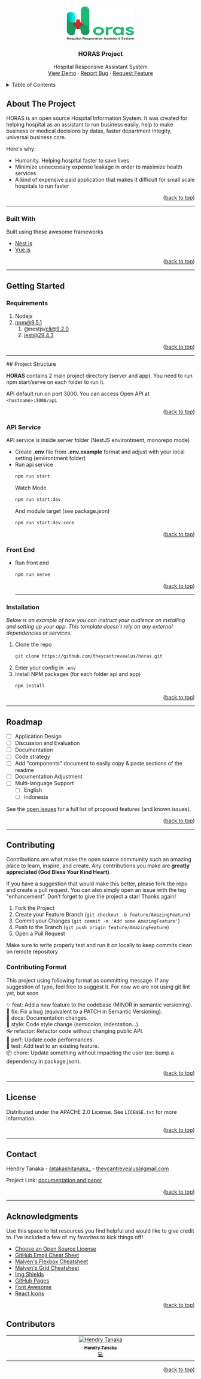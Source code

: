 <div id="top"></div>
<!-- PROJECT LOGO -->
<br />
<div align="center">
  <img src="horas.png" width="180" />
  <h3 align="center">HORAS Project</h3>
  <p align="center">
    Hospital Responsive Assistant System
    <br />
    <a href="#">View Demo</a>
    ·
    <a href="https://github.com/theycantrevealus/horas/issues">Report Bug</a>
    ·
    <a href="https://github.com/theycantrevealus/horas/issues">Request Feature</a>
  </p>
</div>

<!-- TABLE OF CONTENTS -->
<details>
  <summary>Table of Contents</summary>
  <ol>
    <li>
      <a href="#about-the-project">About The Project</a>
      <ul>
        <li><a href="#built-with">Built With</a></li>
      </ul>
    </li>
    <li>
      <a href="#getting-started">Getting Started</a>
      <ul>
        <li><a href="#prerequisites">Prerequisites</a></li>
        <li><a href="#installation">Installation</a></li>
      </ul>
    </li>
    <li><a href="#usage">Usage</a></li>
    <li><a href="#roadmap">Roadmap</a></li>
    <li><a href="#contributing">Contributing</a></li>
    <li><a href="#license">License</a></li>
    <li><a href="#contact">Contact</a></li>
    <li><a href="#acknowledgments">Acknowledgments</a></li>
    <li><a href="#contributors">Contributors</a></li>
  </ol>
</details>

<!-- ABOUT THE PROJECT -->

## About The Project

HORAS is an open source Hospital Information System. It was created for helping hospital as an assistant to run business easily, help to make business or medical decisions by datas, faster department integity, universal business core.

Here's why:

- Humanity. Helping hospital faster to save lives
- Minimize unnecessary expense leakage in order to maximize health services
- A kind of expensive paid application that makes it difficult for small scale hospitals to run faster

<p align="right">(<a href="#top">back to top</a>)</p>
<hr />

### Built With

Built using these awesome frameworks

- [Nest.js](https://nestjs.com/)
- [Vue.js](https://vuejs.org/)

<p align="right">(<a href="#top">back to top</a>)</p>
<hr />
<!-- GETTING STARTED -->

## Getting Started

### Requirements
1. Nodejs
2. npm@9.5.1
   1. @nestjs/cli@9.2.0
   2. jest@29.4.3

<p align="right">(<a href="#top">back to top</a>)</p>

<!-- STRUCTURE -->
<hr />
## Project Structure

<b>HORAS</b> contains 2 main project directory (server and app). You need to run npm start/serve on each folder to run it.

API default run on port 3000. You can access Open API at `<hostname>:3000/api`

<p align="right">(<a href="#top">back to top</a>)</p>

### API Service
API service is inside server folder (NestJS environtment, monorepo mode)
- Create <b>.env</b> file from <b>.env.example</b> format and adjust with your local setting (environtment folder) 
- Run api service
  ```sh
  npm run start
  ```
  Watch Mode
  ```sh
  npm run start:dev
  ```
  And module target (see package.json)
  ```sh
  npm run start:dev:core
  ```
  <p align="right">(<a href="#top">back to top</a>)</p>

### Front End
- Run front end
  ```sh
  npm run serve
  ```
  <p align="right">(<a href="#top">back to top</a>)</p>
  <hr />

### Installation

_Below is an example of how you can instruct your audience on installing and setting up your app. This template doesn't rely on any external dependencies or services._

1. Clone the repo
   ```sh
   git clone https://github.com/theycantrevealus/horas.git
   ```
2. Enter your config in `.env`
3. Install NPM packages (for each folder api and app)
   ```sh
   npm install
   ```

<p align="right">(<a href="#top">back to top</a>)</p>
<hr />
<!-- ROADMAP -->

## Roadmap

- [ ] Application Design
- [ ] Discussion and Evaluation
- [ ] Documentation
- [ ] Code strategy
- [ ] Add "components" document to easily copy & paste sections of the readme
- [ ] Documentation Adjustment
- [ ] Multi-language Support
  - [ ] English
  - [ ] Indonesia

See the [open issues](https://github.com/theycantrevealus/horas/issues) for a full list of proposed features (and known issues).

<p align="right">(<a href="#top">back to top</a>)</p>
<hr />
<!-- CONTRIBUTING -->

## Contributing

Contributions are what make the open source community such an amazing place to learn, inspire, and create. Any contributions you make are **greatly appreciated (God Bless Your Kind Heart)**.

If you have a suggestion that would make this better, please fork the repo and create a pull request. You can also simply open an issue with the tag "enhancement".
Don't forget to give the project a star! Thanks again!

1. Fork the Project
2. Create your Feature Branch (`git checkout -b feature/AmazingFeature`)
3. Commit your Changes (`git commit -m 'Add some AmazingFeature'`)
4. Push to the Branch (`git push origin feature/AmazingFeature`)
5. Open a Pull Request

Make sure to write properly test and run it on locally to keep commits clean on remote repository

### Contributing Format

This project using following format as committing message. If any suggestion of type, feel free to suggest it. For now we are not using git lint yet, but soon

✨ feat: Add a new feature to the codebase (MINOR in semantic versioning).<br />
🔧 fix: Fix a bug (equivalent to a PATCH in Semantic Versioning).<br />
📑 docs: Documentation changes.<br />
👑 style: Code style change (semicolon, indentation...).<br />
👓 refactor: Refactor code without changing public API.<br />
🚀 perf: Update code performances.<br />
🔎 test: Add test to an existing feature.<br />
📦 chore: Update something without impacting the user (ex: bump a dependency in package.json).<br />

<p align="right">(<a href="#top">back to top</a>)</p>
<hr />

<!-- LICENSE -->

## License

Distributed under the APACHE 2.0 License. See `LICENSE.txt` for more information.

<p align="right">(<a href="#top">back to top</a>)</p>
<hr />
<!-- CONTACT -->

## Contact

Hendry Tanaka - [@takashitanaka\_](https://twitter.com/takashitanaka_) - theycantrevealus@gmail.com

Project Link: [documentation and paper](https://theycantrevealus.github.io/horas/)

<p align="right">(<a href="#top">back to top</a>)</p>
<hr />
<!-- ACKNOWLEDGMENTS -->

## Acknowledgments

Use this space to list resources you find helpful and would like to give credit to. I've included a few of my favorites to kick things off!

- [Choose an Open Source License](https://choosealicense.com)
- [GitHub Emoji Cheat Sheet](https://www.webpagefx.com/tools/emoji-cheat-sheet)
- [Malven's Flexbox Cheatsheet](https://flexbox.malven.co/)
- [Malven's Grid Cheatsheet](https://grid.malven.co/)
- [Img Shields](https://shields.io)
- [GitHub Pages](https://pages.github.com)
- [Font Awesome](https://fontawesome.com)
- [React Icons](https://react-icons.github.io/react-icons/search)

<p align="right">(<a href="#top">back to top</a>)</p>

<!-- MARKDOWN LINKS & IMAGES -->

<!-- CONTRIBUTORS -->

## Contributors
<table>
  <tbody>
    <tr>
      <td align="center" valign="top" width="14.28%"><a href="https://github.com/theycantrevealus/horas">
        <img src="https://contrib.rocks/image?repo=theycantrevealus/horas" width="100px;" alt="Hendry Tanaka"/>
        <br />
        <sub>
          <b>Hendry Tanaka</b>
        </sub>
        <br />
        <a href="https://github.com/theycantrevealus/horas/commits?author=theycantrevealus" title="Code">💻</a>
      </td>
    </tr>
</table>
<p align="right">(<a href="#top">back to top</a>)</p>
